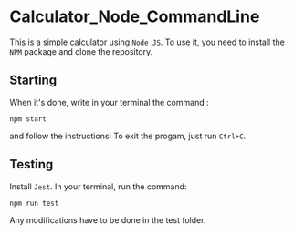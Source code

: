 # Calculator_Node_CommandLine

This is a simple calculator using `Node JS`.
To use it, you need to install the `NPM` package and clone the repository.

## Starting

When it's done, write in your terminal the command :
```
npm start
```
and follow the instructions!
To exit the progam, just run `Ctrl+C`.

## Testing

Install `Jest`.
In your terminal, run the command:
```
npm run test
```
Any modifications have to be done in the test folder.
